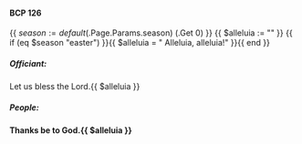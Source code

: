 #### BCP 126
{{ $season := default ($.Page.Params.season) (.Get 0) }}
{{ $alleluia := "" }}
{{ if (eq $season "easter") }}{{ $alleluia = " Alleluia, alleluia!" }}{{ end }}
##### Officiant:
Let us bless the Lord.{{ $alleluia }}

##### **People:**
**Thanks be to God.{{ $alleluia }}**
